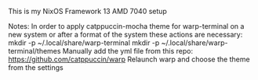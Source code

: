 This is my NixOS Framework 13 AMD 7040 setup

Notes:
In order to apply catppuccin-mocha theme for warp-terminal on a new system or after a format of the system these actions are necessary:
mkdir -p ~/.local/share/warp-terminal
mkdir -p ~/.local/share/warp-terminal/themes
Manually add the yml file from this repo: https://github.com/catppuccin/warp
Relaunch warp and choose the theme from the settings
